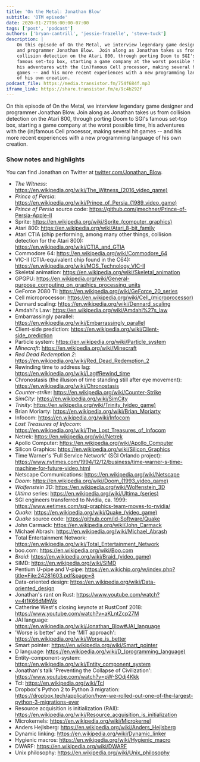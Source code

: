 ```yaml
---
title: 'On the Metal: Jonathan Blow'
subtitle: 'OTM episode'
date: 2020-01-27T06:00:00-07:00
tags: ['post', 'podcast']
authors: ['bryan-cantrill', 'jessie-frazelle', 'steve-tuck']
description: |
    On this episode of On the Metal, we interview legendary game designer 
    and programmer Jonathan Blow.  Join along as Jonathan takes us from 
    collision detection on the Atari 800, through porting Doom to SGI's 
    famous set-top box, starting a game company at the worst possible time, 
    his adventures with the (in)famous Cell processor, making several hit 
    games -- and his more recent experiences with a new programming language 
    of his own creation.
podcast_file: https://media.transistor.fm/754f684f.mp3
iframe_link: https://share.transistor.fm/e/9c4b292f
---
```


On this episode of On the Metal, we interview legendary game designer and 
programmer Jonathan Blow.  Join along as Jonathan takes us from collision 
detection on the Atari 800, through porting Doom to SGI's famous set-top box,
starting a game company at the worst possible time, his adventures with the 
(in)famous Cell processor, making several hit games -- and his more recent 
experiences with a new programming language of his own creation.

### Show notes and highlights

You can find Jonathan on Twitter at [twitter.com/Jonathan_Blow](https://twitter.com/Jonathan_Blow).

- *The Witness*: <a href='https://en.wikipedia.org/wiki/The_Witness_(2016_video_game)'>https://en.wikipedia.org/wiki/The_Witness_(2016_video_game)</a>
- *Prince of Persia*: <a href='https://en.wikipedia.org/wiki/Prince_of_Persia_(1989_video_game)'>https://en.wikipedia.org/wiki/Prince_of_Persia_(1989_video_game)</a>
- *Prince of Persia* source code: https://github.com/jmechner/Prince-of-Persia-Apple-II
- Sprite: <a href='https://en.wikipedia.org/wiki/Sprite_(computer_graphics)'>https://en.wikipedia.org/wiki/Sprite_(computer_graphics)</a>
- Atari 800: https://en.wikipedia.org/wiki/Atari_8-bit_family
- Atari CTIA (chip performing, among many other things, collision detection for the Atari 800): https://en.wikipedia.org/wiki/CTIA_and_GTIA
- Commodore 64: https://en.wikipedia.org/wiki/Commodore_64
- VIC-II (CTIA-equivalent chip found in the C64): https://en.wikipedia.org/wiki/MOS_Technology_VIC-II
- Skeletal animation: https://en.wikipedia.org/wiki/Skeletal_animation
- GPGPU: https://en.wikipedia.org/wiki/General-purpose_computing_on_graphics_processing_units
- GeForce 2080 Ti: https://en.wikipedia.org/wiki/GeForce_20_series
- Cell microprocessor: <a href='https://en.wikipedia.org/wiki/Cell_(microprocessor)'>https://en.wikipedia.org/wiki/Cell_(microprocessor)</a>
- Dennard scaling: https://en.wikipedia.org/wiki/Dennard_scaling
- Amdahl's Law: https://en.wikipedia.org/wiki/Amdahl%27s_law
- Embarrassingly parallel: https://en.wikipedia.org/wiki/Embarrassingly_parallel
- Client-side prediction: https://en.wikipedia.org/wiki/Client-side_prediction
- Particle system: https://en.wikipedia.org/wiki/Particle_system
- *Minecraft*: https://en.wikipedia.org/wiki/Minecraft
- *Red Dead Redemption 2*: https://en.wikipedia.org/wiki/Red_Dead_Redemption_2
- Rewinding time to address lag: https://en.wikipedia.org/wiki/Lag#Rewind_time
- Chronostasis (the illusion of time standing still after eye movement): https://en.wikipedia.org/wiki/Chronostasis
- *Counter-strike*: https://en.wikipedia.org/wiki/Counter-Strike 
- *SimCity*: https://en.wikipedia.org/wiki/SimCity
- *Trinity*: <a href='https://en.wikipedia.org/wiki/Trinity_(video_game)'>https://en.wikipedia.org/wiki/Trinity_(video_game)</a>
- Brian Moriarty: https://en.wikipedia.org/wiki/Brian_Moriarty
- Infocom: https://en.wikipedia.org/wiki/Infocom
- *Lost Treasures of Infocom*: https://en.wikipedia.org/wiki/The_Lost_Treasures_of_Infocom
- Netrek: https://en.wikipedia.org/wiki/Netrek
- Apollo Computer: https://en.wikipedia.org/wiki/Apollo_Computer
- Silicon Graphics: https://en.wikipedia.org/wiki/Silicon_Graphics
- Time Warner's 'Full Service Network' (SGI Orlando project): https://www.nytimes.com/1994/12/12/business/time-warner-s-time-machine-for-future-video.html
- Netscape Communications: https://en.wikipedia.org/wiki/Netscape
- *Doom*: <a href='https://en.wikipedia.org/wiki/Doom_(1993_video_game)'>https://en.wikipedia.org/wiki/Doom_(1993_video_game)</a>
- *Wolfenstein 3D*: https://en.wikipedia.org/wiki/Wolfenstein_3D
- *Ultima* series: <a href='https://en.wikipedia.org/wiki/Ultima_(series)'>https://en.wikipedia.org/wiki/Ultima_(series)</a>
- SGI engineers transferred to Nvidia, ca. 1999: https://www.eetimes.com/sgi-graphics-team-moves-to-nvidia/
- *Quake*: <a href='https://en.wikipedia.org/wiki/Quake_(video_game)'>https://en.wikipedia.org/wiki/Quake_(video_game)</a>
- *Quake* source code: https://github.com/id-Software/Quake
- John Carmack: https://en.wikipedia.org/wiki/John_Carmack
- Michael Abrash: https://en.wikipedia.org/wiki/Michael_Abrash
- Total Entertainment Network: https://en.wikipedia.org/wiki/Total_Entertainment_Network
- boo.com: https://en.wikipedia.org/wiki/Boo.com
- *Braid*: <a href='https://en.wikipedia.org/wiki/Braid_(video_game)'>https://en.wikipedia.org/wiki/Braid_(video_game)</a>
- SIMD: https://en.wikipedia.org/wiki/SIMD
- Pentium U-pipe and V-pipe: https://en.wikichip.org/w/index.php?title=File:24281603.pdf&page=8
- Data-oriented design: https://en.wikipedia.org/wiki/Data-oriented_design
- Jonathan's rant on Rust: https://www.youtube.com/watch?v=4t1K66dMhWk 
- Catherine West's closing keynote at RustConf 2018: https://www.youtube.com/watch?v=aKLntZcp27M
- JAI language: https://en.wikipedia.org/wiki/Jonathan_Blow#JAI_language
- 'Worse is better' and the 'MIT approach': https://en.wikipedia.org/wiki/Worse_is_better
- Smart pointer: https://en.wikipedia.org/wiki/Smart_pointer
- D language: <a href='https://en.wikipedia.org/wiki/D_(programming_language)'>https://en.wikipedia.org/wiki/D_(programming_language)</a>
- Entity-component-system: https://en.wikipedia.org/wiki/Entity_component_system
- Jonathan's talk 'Preventing the Collapse of Civilization': https://www.youtube.com/watch?v=pW-SOdj4Kkk
- Tcl: https://en.wikipedia.org/wiki/Tcl
- Dropbox's Python 2 to Python 3 migration: https://dropbox.tech/application/how-we-rolled-out-one-of-the-largest-python-3-migrations-ever
- Resource acquisition is initialization (RAII): https://en.wikipedia.org/wiki/Resource_acquisition_is_initialization
- Microkernels: https://en.wikipedia.org/wiki/Microkernel
- Anders Hejlsberg: https://en.wikipedia.org/wiki/Anders_Hejlsberg
- Dynamic linking: https://en.wikipedia.org/wiki/Dynamic_linker
- Hygienic macros: https://en.wikipedia.org/wiki/Hygienic_macro
- DWARF: https://en.wikipedia.org/wiki/DWARF
- Unix philosophy: https://en.wikipedia.org/wiki/Unix_philosophy
